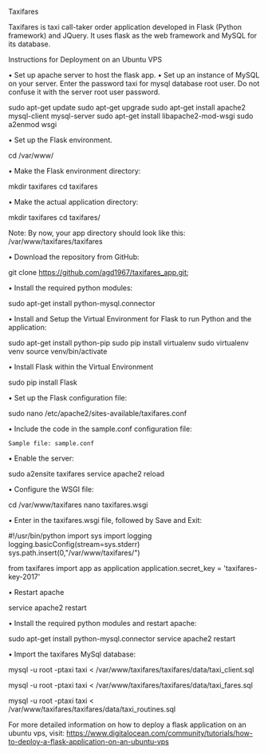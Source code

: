 Taxifares

Taxifares is taxi call-taker order application developed in Flask (Python framework) and JQuery. It uses flask as the web framework and MySQL for its database.
 
Instructions for Deployment on an Ubuntu VPS

•	Set up apache server to host the flask app.
•	Set up an instance of MySQL on your server. Enter the password taxi for mysql database root user. Do not confuse it with the server root user password.

sudo apt-get update
sudo apt-get upgrade
sudo apt-get install apache2 mysql-client mysql-server
sudo apt-get install libapache2-mod-wsgi
sudo a2enmod wsgi
 
•	Set up the Flask environment.

cd /var/www/

•	Make the Flask environment directory:

mkdir taxifares
cd taxifares

•	Make the actual application directory:

mkdir taxifares
cd taxifares/

Note: By now, your app directory should look like this: /var/www/taxifares/taxifares

•	Download the repository from GitHub:

git clone https://github.com/agd1967/taxifares_app.git;

•	Install the required python modules:

sudo apt-get install python-mysql.connector

•	Install and Setup the Virtual Environment for Flask to run Python and the application:

sudo apt-get install python-pip
sudo pip install virtualenv
sudo virtualenv venv
source venv/bin/activate

•	Install Flask within the Virtual Environment

sudo pip install Flask

•	Set up the Flask configuration file:

 sudo nano /etc/apache2/sites-available/taxifares.conf

•	Include the code in the sample.conf configuration file:
               
    Sample file: sample.conf 

•	Enable the server: 

sudo a2ensite taxifares
service apache2 reload

•	Configure the WSGI file:

cd /var/www/taxifares
nano taxifares.wsgi

•	Enter in the taxifares.wsgi file, followed by Save and Exit:

#!/usr/bin/python
import sys
import logging
logging.basicConfig(stream=sys.stderr)
sys.path.insert(0,"/var/www/taxifares/")

from taxifares import app as application
application.secret_key = 'taxifares-key-2017'

•	Restart apache

service apache2 restart

•	Install the required python modules and restart apache:

sudo apt-get install python-mysql.connector
service apache2 restart

•	Import the taxifares MySql database:

mysql -u root -ptaxi taxi < /var/www/taxifares/taxifares/data/taxi_client.sql

mysql -u root -ptaxi taxi < /var/www/taxifares/taxifares/data/taxi_fares.sql

mysql -u root -ptaxi taxi < /var/www/taxifares/taxifares/data/taxi_routines.sql




For more detailed information on how to deploy a flask application on an ubuntu vps, visit:
https://www.digitalocean.com/community/tutorials/how-to-deploy-a-flask-application-on-an-ubuntu-vps

